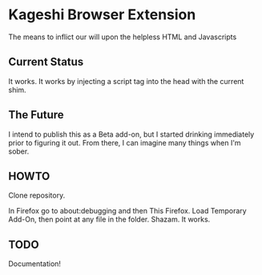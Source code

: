 # Kageshi Browser Extension

The means to inflict our will upon the helpless HTML and Javascripts

## Current Status

It works. It works by injecting a script tag into the head with the current
shim.

## The Future

I intend to publish this as a Beta add-on, but I started drinking immediately
prior to figuring it out. From there, I can imagine many things when I'm sober.

## HOWTO

Clone repository.

In Firefox go to about:debugging and then This Firefox.
Load Temporary Add-On, then point at any file in the folder.
Shazam. It works.


## TODO

Documentation!
